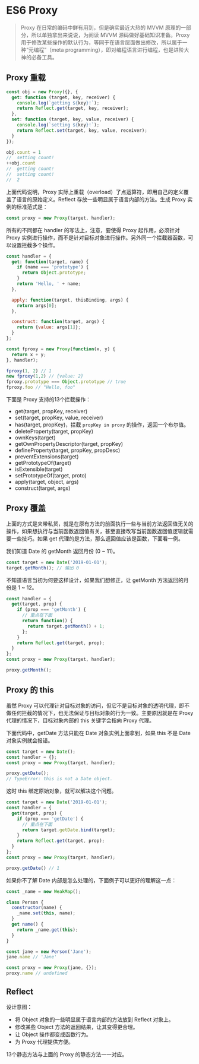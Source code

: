# ES6 Proxy

> Proxy 在日常的编码中鲜有用到，但是确实最近大热的 MVVM 原理的一部分，所以单独拿出来说说，为阅读 MVVM 源码做好基础知识准备。Proxy 用于修改某些操作的默认行为，等同于在语言层面做出修改，所以属于一种“元编程”（meta programming），即对编程语言进行编程，也是进阶大神的必备工具。

## Proxy 重载

```js
const obj = new Proxy({}, {
  get: function (target, key, receiver) {
    console.log(`getting ${key}!`);
    return Reflect.get(target, key, receiver);
  },
  set: function (target, key, value, receiver) {
    console.log(`setting ${key}!`);
    return Reflect.set(target, key, value, receiver);
  }
});

obj.count = 1
//  setting count!
++obj.count
//  getting count!
//  setting count!
//  2
```

上面代码说明，Proxy 实际上重载（overload）了点运算符，即用自己的定义覆盖了语言的原始定义。Reflect 存放一些明显属于语言内部的方法。生成 Proxy 实例的标准范式是：

```js
const proxy = new Proxy(target, handler);
```

所有的不同都在 handler 的写法上，注意，要使得 Proxy 起作用，必须针对 Proxy 实例进行操作，而不是针对目标对象进行操作。另外同一个拦截器函数，可以设置拦截多个操作。

```js
const handler = {
  get: function(target, name) {
    if (name === 'prototype') {
      return Object.prototype;
    }
    return 'Hello, ' + name;
  },

  apply: function(target, thisBinding, args) {
    return args[0];
  },

  construct: function(target, args) {
    return {value: args[1]};
  }
};

const fproxy = new Proxy(function(x, y) {
  return x + y;
}, handler);

fproxy(1, 2) // 1
new fproxy(1,2) // {value: 2}
fproxy.prototype === Object.prototype // true
fproxy.foo // "Hello, foo"
```

下面是 Proxy 支持的13个拦截操作：

- get(target, propKey, receiver)
- set(target, propKey, value, receiver)
- has(target, propKey)，拦截 `propKey in proxy` 的操作，返回一个布尔值。
- deleteProperty(target, propKey)
- ownKeys(target)
- getOwnPropertyDescriptor(target, propKey)
- defineProperty(target, propKey, propDesc)
- preventExtensions(target)
- getPrototypeOf(target)
- isExtensible(target)
- setPrototypeOf(target, proto)
- apply(target, object, args)
- construct(target, args)

## Proxy 覆盖

上面的方式是夹带私货，就是在原有方法的前面执行一些与当前方法返回值无关的操作，如果想执行与当前函数返回值有关，甚至直接改写当前函数返回值逻辑就需要一些技巧。如果 get 代理的是方法，那么返回值应该是函数，下面看一例。

我们知道 Date 的 getMonth 返回月份 (0 ~ 11)。

```js
const target = new Date('2019-01-01');
target.getMonth(); // 输出 0
```

不知道语言当初为何要这样设计，如果我们想修正，让 getMonth 方法返回的月份是 1 ~ 12。

```js
const handler = {
  get(target, prop) {
    if (prop === 'getMonth') {
      // 重点在下面
      return function() {
        return target.getMonth() + 1;
      };
    }
    return Reflect.get(target, prop);
  }
};
const proxy = new Proxy(target, handler);

proxy.getMonth();
```

## Proxy 的 this

虽然 Proxy 可以代理针对目标对象的访问，但它不是目标对象的透明代理，即不做任何拦截的情况下，也无法保证与目标对象的行为一致。主要原因就是在 Proxy 代理的情况下，目标对象内部的 this 关键字会指向 Proxy 代理。

下面代码中，getDate 方法只能在 Date 对象实例上面拿到，如果 this 不是 Date 对象实例就会报错。

```js
const target = new Date();
const handler = {};
const proxy = new Proxy(target, handler);

proxy.getDate();
// TypeError: this is not a Date object.
```

这时 this 绑定原始对象，就可以解决这个问题。

```js
const target = new Date('2019-01-01');
const handler = {
  get(target, prop) {
    if (prop === 'getDate') {
      // 重点在下面
      return target.getDate.bind(target);
    }
    return Reflect.get(target, prop);
  }
};
const proxy = new Proxy(target, handler);

proxy.getDate() // 1
```

如果你不了解 Date 内部是怎么处理的，下面例子可以更好的理解这一点：

```js
const _name = new WeakMap();

class Person {
  constructor(name) {
    _name.set(this, name);
  }
  get name() {
    return _name.get(this);
  }
}

const jane = new Person('Jane');
jane.name // 'Jane'

const proxy = new Proxy(jane, {});
proxy.name // undefined
```

## Reflect

设计意图：

- 将 Object 对象的一些明显属于语言内部的方法放到 Reflect 对象上。
- 修改某些 Object 方法的返回结果，让其变得更合理。
- 让 Object 操作都变成函数行为。
- 为 Proxy 代理提供方便。

13个静态方法与上面的 Proxy 的静态方法一一对应。
